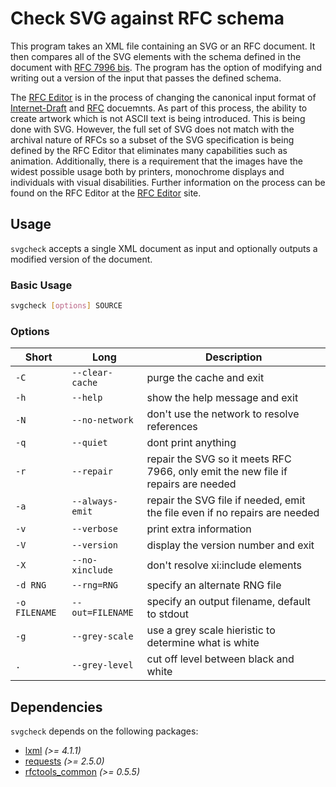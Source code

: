 # Check SVG against RFC schema

This program takes an XML file containing an SVG or an RFC document.  It then compares all of the SVG elements with the schema defined in the document with [RFC 7996 bis](https://datatracker.ietf.org/doc/draft-7996-bis).
The program has the option of modifying and writing out a version of the input that passes the defined schema.

The [RFC Editor](https://www.rfc-editor.org) is in the process of changing the canonical input format of [Internet-Draft](https://en.wikipedia.org/wiki/Internet_Draft) and [RFC](https://en.wikipedia.org/wiki/Request_for_Comments) docuemnts.  As part of this process, the ability to create artwork which is not ASCII text is being introduced.  This is being done with SVG. However, the full set of SVG does not match with the archival nature of RFCs so a subset of the SVG specification is being defined by the RFC Editor that eliminates many capabilities such as animation.  Additionally, there is a requirement that the images have the widest possible usage both by printers, monochrome displays and individuals with visual disabilities.  Further information on the process can be found on the RFC Editor at the [RFC Editor](https://www.rfc-editor.org) site.

## Usage

`svgcheck` accepts a single XML document as input and optionally outputs a modified version of the document.

### Basic Usage

```sh
svgcheck [options] SOURCE
```

### Options

| Short         | Long             | Description                                                                       |
|---------------|------------------|-----------------------------------------------------------------------------------|
| `-C`          | `--clear-cache`  | purge the cache and exit                                                          |
| `-h`          | `--help`         | show the help message and exit                                                    |
| `-N`          | `--no-network`   | don't use the network to resolve references                                       |
| `-q`          | `--quiet`        | dont print anything                                                               |
| `-r`          | `--repair`       | repair the SVG so it meets RFC 7966, only emit the new file if repairs are needed |
| `-a`          | `--always-emit`  | repair the SVG file if needed, emit the file even if no repairs are needed        |
| `-v`          | `--verbose`      | print extra information                                                           |
| `-V`          | `--version`      | display the version number and exit                                               |
| `-X`          | `--no-xinclude`  | don't resolve xi:include elements                                                 |
| `-d RNG`      | `--rng=RNG`      | specify an alternate RNG file                                                     |
| `-o FILENAME` | `--out=FILENAME` | specify an output filename, default to stdout                                     |
| `-g`          | `--grey-scale`   | use a grey scale hieristic to determine what is white                             |
| `.`           | `--grey-level`   | cut off level between black and white                                             |

## Dependencies

`svgcheck` depends on the following packages:

- [lxml](http://lxml.de) *(>= 4.1.1)*
- [requests](http://docs.python-requests.org) *(>= 2.5.0)*
- [rfctools_common](https://pypi.python.org/pypi/pip) *(>= 0.5.5)*
